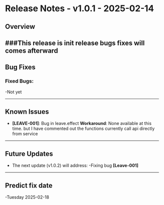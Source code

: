 # Release Notes - v1.0.1 - 2025-02-14

## Overview
###This release is init release bugs fixes will comes afterward
---

## Bug Fixes

### Fixed Bugs:

-Not yet

---

## Known Issues

- **[LEAVE-001]**: Bug in leave.effect
  **Workaround**: None available at this time.
  but I have commented out the functions currently call api directly from service

---

## Future Updates

- The next update (v1.0.2) will address:
-Fixing bug **[Leave-001]**
  
---

## Predict fix date 
-Tuesday 2025-02-18
